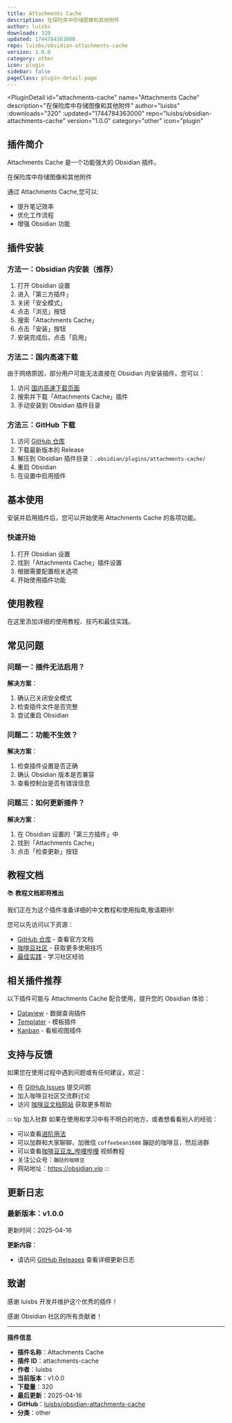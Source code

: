 ```yaml
---
title: Attachments Cache
description: 在保险库中存储图像和其他附件
author: luisbs
downloads: 320
updated: 1744784363000
repo: luisbs/obsidian-attachments-cache
version: 1.0.0
category: other
icon: plugin
sidebar: false
pageClass: plugin-detail-page
---
```


<PluginDetail
  id="attachments-cache"
  name="Attachments Cache"
  description="在保险库中存储图像和其他附件"
  author="luisbs"
  :downloads="320"
  :updated="1744784363000"
  repo="luisbs/obsidian-attachments-cache"
  version="1.0.0"
  category="other"
  icon="plugin"
>

<!-- AUTO_GENERATED_START -->
## 插件简介

Attachments Cache 是一个功能强大的 Obsidian 插件。

在保险库中存储图像和其他附件

通过 Attachments Cache,您可以:

- 提升笔记效率
- 优化工作流程
- 增强 Obsidian 功能

<!-- AUTO_GENERATED_END -->

<!-- AUTO_GENERATED_START -->
## 插件安装

### 方法一：Obsidian 内安装（推荐）

1. 打开 Obsidian 设置
2. 进入「第三方插件」
3. 关闭「安全模式」
4. 点击「浏览」按钮
5. 搜索「Attachments Cache」
6. 点击「安装」按钮
7. 安装完成后，点击「启用」

### 方法二：国内高速下载

由于网络原因，部分用户可能无法直接在 Obsidian 内安装插件。您可以：

1. 访问 [国内高速下载页面](/zh/documentation/obsidian-plugins-download.html)
2. 搜索并下载「Attachments Cache」插件
3. 手动安装到 Obsidian 插件目录

### 方法三：GitHub 下载

1. 访问 [GitHub 仓库](https://github.com/luisbs/obsidian-attachments-cache)
2. 下载最新版本的 Release
3. 解压到 Obsidian 插件目录：`.obsidian/plugins/attachments-cache/`
4. 重启 Obsidian
5. 在设置中启用插件

## 基本使用

安装并启用插件后，您可以开始使用 Attachments Cache 的各项功能。

### 快速开始

1. 打开 Obsidian 设置
2. 找到「Attachments Cache」插件设置
3. 根据需要配置相关选项
4. 开始使用插件功能

<!-- AUTO_GENERATED_END -->

<!-- CUSTOM_CONTENT_START:tutorial -->
## 使用教程

在这里添加详细的使用教程、技巧和最佳实践。

<!-- CUSTOM_CONTENT_END:tutorial -->

<!-- SHARED_CONTENT_START -->
## 常见问题

### 问题一：插件无法启用？

**解决方案**：
1. 确认已关闭安全模式
2. 检查插件文件是否完整
3. 尝试重启 Obsidian

### 问题二：功能不生效？

**解决方案**：
1. 检查插件设置是否正确
2. 确认 Obsidian 版本是否兼容
3. 查看控制台是否有错误信息

### 问题三：如何更新插件？

**解决方案**：
1. 在 Obsidian 设置的「第三方插件」中
2. 找到「Attachments Cache」
3. 点击「检查更新」按钮

## 教程文档

📚 **教程文档即将推出**

我们正在为这个插件准备详细的中文教程和使用指南,敬请期待!

您可以先访问以下资源：
- [GitHub 仓库](https://github.com/luisbs/obsidian-attachments-cache) - 查看官方文档
- [咖啡豆社区](/zh/bases/) - 获取更多使用技巧
- [最佳实践](/zh/best-practices/) - 学习社区经验

## 相关插件推荐

以下插件可能与 Attachments Cache 配合使用，提升您的 Obsidian 体验：

- [Dataview](/zh/plugins/dataview.html) - 数据查询插件
- [Templater](/zh/plugins/templater-obsidian.html) - 模板插件
- [Kanban](/zh/plugins/obsidian-kanban.html) - 看板视图插件

## 支持与反馈

如果您在使用过程中遇到问题或有任何建议，欢迎：

- 在 [GitHub Issues](https://github.com/luisbs/obsidian-attachments-cache/issues) 提交问题
- 加入咖啡豆社区交流群讨论
- 访问 [咖啡豆文档网站](https://obsidian.vip) 获取更多帮助

::: tip 加入社群
如果在使用和学习中有不明白的地方，或者想看看别人的经验：
- 可以查看[进阶用法](/zh/advanced)
- 可以加群和大家聊聊，加微信 `coffeebean1688` 蹦跶的咖啡豆，然后进群
- 可以查看[咖啡豆豆龙_哔哩哔哩](https://space.bilibili.com/618777356) 视频教程
- 关注公众号：`蹦跶的咖啡豆`
- 网站地址：https://obsidian.vip
:::
<!-- SHARED_CONTENT_END -->

<!-- AUTO_GENERATED_START -->
## 更新日志

### 最新版本：v1.0.0

更新时间：2025-04-16

**更新内容**：
- 请访问 [GitHub Releases](https://github.com/luisbs/obsidian-attachments-cache/releases) 查看详细更新日志

## 致谢

感谢 luisbs 开发并维护这个优秀的插件！

感谢 Obsidian 社区的所有贡献者！

---

**插件信息**
- **插件名称**：Attachments Cache
- **插件 ID**：attachments-cache
- **作者**：luisbs
- **当前版本**：v1.0.0
- **下载量**：320
- **最后更新**：2025-04-16
- **GitHub**：[luisbs/obsidian-attachments-cache](https://github.com/luisbs/obsidian-attachments-cache)
- **分类**：other
<!-- AUTO_GENERATED_END -->

</PluginDetail>

